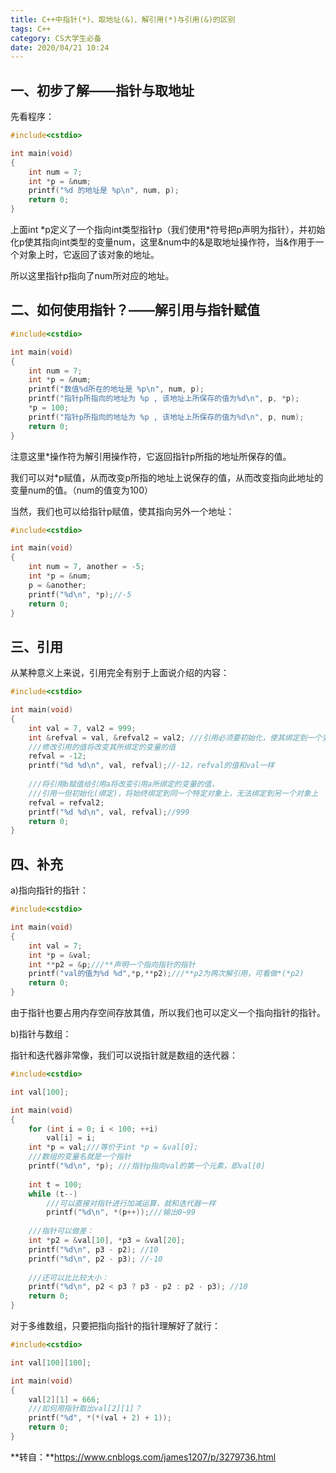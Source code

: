 ```yaml
---
title: C++中指针(*)、取地址(&)、解引用(*)与引用(&)的区别 
tags: C++
category: CS大学生必备
date: 2020/04/21 10:24
---
```


## 一、初步了解——指针与取地址

先看程序：

```c++
#include<cstdio>

int main(void)
{
	int num = 7;
	int *p = &num;
	printf("%d 的地址是 %p\n", num, p);
	return 0;
}
```

上面int \*p定义了一个指向int类型指针p（我们使用*符号把p声明为指针），并初始化p使其指向int类型的变量num，这里&num中的&是取地址操作符，当&作用于一个对象上时，它返回了该对象的地址。

 

所以这里指针p指向了num所对应的地址。



## 二、如何使用指针？——解引用与指针赋值

 

```c++
#include<cstdio>

int main(void)
{
	int num = 7;
	int *p = &num;
	printf("数值%d所在的地址是 %p\n", num, p);
	printf("指针p所指向的地址为 %p , 该地址上所保存的值为%d\n", p, *p);
	*p = 100;
	printf("指针p所指向的地址为 %p , 该地址上所保存的值为%d\n", p, num);
	return 0;
}
```

 

注意这里*操作符为解引用操作符，它返回指针p所指的地址所保存的值。

我们可以对*p赋值，从而改变p所指的地址上说保存的值，从而改变指向此地址的变量num的值。（num的值变为100）

当然，我们也可以给指针p赋值，使其指向另外一个地址：

 

```c++
#include<cstdio>

int main(void)
{
	int num = 7, another = -5;
	int *p = &num;
	p = &another;
	printf("%d\n", *p);//-5
	return 0;
}
```


## 三、引用

从某种意义上来说，引用完全有别于上面说介绍的内容：

```c++
#include<cstdio>

int main(void)
{
	int val = 7, val2 = 999;
	int &refval = val, &refval2 = val2; ///引用必须要初始化，使其绑定到一个变量上
	///修改引用的值将改变其所绑定的变量的值
	refval = -12;
	printf("%d %d\n", val, refval);//-12，refval的值和val一样
	
	///将引用b赋值给引用a将改变引用a所绑定的变量的值，
	///引用一但初始化(绑定)，将始终绑定到同一个特定对象上，无法绑定到另一个对象上
	refval = refval2;
	printf("%d %d\n", val, refval);//999
	return 0;
}
```

## 四、补充

a)指向指针的指针：

```c++
#include<cstdio>

int main(void)
{
	int val = 7;
	int *p = &val;
	int **p2 = &p;///**声明一个指向指针的指针
	printf("val的值为%d %d",*p,**p2);///**p2为两次解引用，可看做*(*p2)
	return 0;
}
```

由于指针也要占用内存空间存放其值，所以我们也可以定义一个指向指针的指针。

b)指针与数组：

指针和迭代器非常像，我们可以说指针就是数组的迭代器：

```c++
#include<cstdio>

int val[100];

int main(void)
{
	for (int i = 0; i < 100; ++i)
		val[i] = i;
	int *p = val;///等价于int *p = &val[0];
	///数组的变量名就是一个指针
	printf("%d\n", *p); ///指针p指向val的第一个元素，即val[0]
	
	int t = 100;
	while (t--)
		///可以直接对指针进行加减运算，就和迭代器一样
		printf("%d\n", *(p++));///输出0~99
		
	///指针可以做差：
	int *p2 = &val[10], *p3 = &val[20];
	printf("%d\n", p3 - p2); //10
	printf("%d\n", p2 - p3); //-10
	
	///还可以比比较大小：
	printf("%d\n", p2 < p3 ? p3 - p2 : p2 - p3); //10
	return 0;
}
```

对于多维数组，只要把指向指针的指针理解好了就行：

```c++
#include<cstdio>

int val[100][100];

int main(void)
{
	val[2][1] = 666;
	///如何用指针取出val[2][1]？
	printf("%d", *(*(val + 2) + 1));
	return 0;
}
```

**转自：**https://www.cnblogs.com/james1207/p/3279736.html